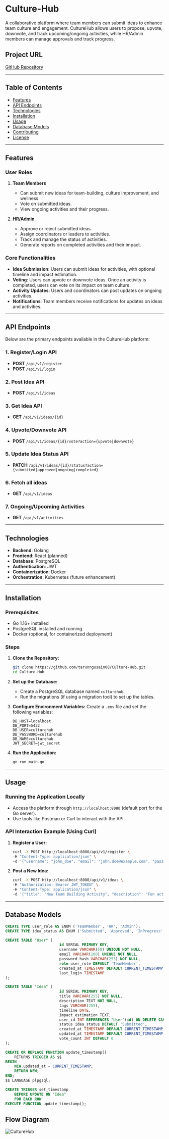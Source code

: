 # Culture-Hub

A collaborative platform where team members can submit ideas to enhance team culture and engagement. CultureHub allows users to propose, upvote, downvote, and track upcoming/ongoing activities, while HR/Admin members can manage approvals and track progress.

## Project URL
[GitHub Repository](https://github.com/tarunngusain08/Culture-Hub)

---

## Table of Contents
- [Features](#features)
- [API Endpoints](#api-endpoints)
- [Technologies](#technologies)
- [Installation](#installation)
- [Usage](#usage)
- [Database Models](#database-models)
- [Contributing](#contributing)
- [License](#license)

---

## Features

### User Roles
1. **Team Members**
   - Can submit new ideas for team-building, culture improvement, and wellness.
   - Vote on submitted ideas.
   - View ongoing activities and their progress.

2. **HR/Admin**
   - Approve or reject submitted ideas.
   - Assign coordinators or leaders to activities.
   - Track and manage the status of activities.
   - Generate reports on completed activities and their impact.

### Core Functionalities
- **Idea Submission**: Users can submit ideas for activities, with optional timeline and impact estimation.
- **Voting**: Users can upvote or downvote ideas. Once an activity is completed, users can vote on its impact on team culture.
- **Activity Updates**: Users and coordinators can post updates on ongoing activities.
- **Notifications**: Team members receive notifications for updates on ideas and activities.

---

## API Endpoints

Below are the primary endpoints available in the CultureHub platform:

### 1. Register/Login API
- **POST** `/api/v1/register`
- **POST** `/api/v1/login`

### 2. Post Idea API
- **POST** `/api/v1/ideas`

### 3. Get Idea API
- **GET** `/api/v1/ideas/{id}`

### 4. Upvote/Downvote API
- **POST** `/api/v1/ideas/{id}/vote?action={upvote|downvote}`

### 5. Update Idea Status API
- **PATCH** `/api/v1/ideas/{id}/status?action={submitted|approved|ongoing|completed}`

### 6. Fetch all ideas
- **GET** `/api/v1/ideas`

### 7. Ongoing/Upcoming Activities
- **GET** `/api/v1/activities`
---

## Technologies

- **Backend**: Golang
- **Frontend**: React (planned)
- **Database**: PostgreSQL
- **Authentication**: JWT
- **Containerization**: Docker
- **Orchestration**: Kubernetes (future enhancement)

---

## Installation

### Prerequisites
- Go 1.16+ installed
- PostgreSQL installed and running
- Docker (optional, for containerized deployment)

### Steps

1. **Clone the Repository:**
   ```bash
   git clone https://github.com/tarunngusain08/Culture-Hub.git
   cd Culture-Hub
   ```

2. **Set up the Database:**
   - Create a PostgreSQL database named `culturehub`.
   - Run the migrations (if using a migration tool) to set up the tables.

3. **Configure Environment Variables:**
   Create a `.env` file and set the following variables:
   ```env
   DB_HOST=localhost
   DB_PORT=5432
   DB_USER=culturehub
   DB_PASSWORD=culturehub
   DB_NAME=culturehub
   JWT_SECRET=jwt_secret
   ```

4. **Run the Application:**
   ```bash
   go run main.go
   ```

---

## Usage

### Running the Application Locally

- Access the platform through `http://localhost:8080` (default port for the Go server).
- Use tools like Postman or Curl to interact with the API.

### API Interaction Example (Using Curl)

1. **Register a User:**
   ```bash
   curl -X POST http://localhost:8080/api/v1/register \
   -H "Content-Type: application/json" \
   -d '{"username": "john_doe", "email": "john.doe@example.com", "password": "password123"}'
   ```

2. **Post a New Idea:**
   ```bash
   curl -X POST http://localhost:8080/api/v1/ideas \
   -H "Authorization: Bearer JWT_TOKEN" \
   -H "Content-Type: application/json" \
   -d '{"title": "New Team Building Activity", "description": "Fun activity", "tags": ["team-building"]}'
   ```

---

## Database Models

```sql
CREATE TYPE user_role AS ENUM ('TeamMember', 'HR', 'Admin');
CREATE TYPE idea_status AS ENUM ('Submitted', 'Approved', 'InProgress', 'Completed');

CREATE TABLE "User" (
                        id SERIAL PRIMARY KEY,
                        username VARCHAR(50) UNIQUE NOT NULL,
                        email VARCHAR(100) UNIQUE NOT NULL,
                        password_hash VARCHAR(255) NOT NULL,
                        role user_role DEFAULT 'TeamMember',
                        created_at TIMESTAMP DEFAULT CURRENT_TIMESTAMP,
                        last_login TIMESTAMP
);

CREATE TABLE "Idea" (
                        id SERIAL PRIMARY KEY,
                        title VARCHAR(255) NOT NULL,
                        description TEXT NOT NULL,
                        tags VARCHAR(255),
                        timeline DATE,
                        impact_estimation TEXT,
                        user_id INT REFERENCES "User"(id) ON DELETE CASCADE,
                        status idea_status DEFAULT 'Submitted',
                        created_at TIMESTAMP DEFAULT CURRENT_TIMESTAMP,
                        updated_at TIMESTAMP DEFAULT CURRENT_TIMESTAMP,
                        vote_count INT DEFAULT 0
);

CREATE OR REPLACE FUNCTION update_timestamp()
    RETURNS TRIGGER AS $$
BEGIN
    NEW.updated_at = CURRENT_TIMESTAMP;
    RETURN NEW;
END;
$$ LANGUAGE plpgsql;

CREATE TRIGGER set_timestamp
    BEFORE UPDATE ON "Idea"
    FOR EACH ROW
EXECUTE FUNCTION update_timestamp();

```

## Flow Diagram
![CultureHub](https://github.com/user-attachments/assets/482de8d9-1577-4d65-ad3b-492f781d14d2)

